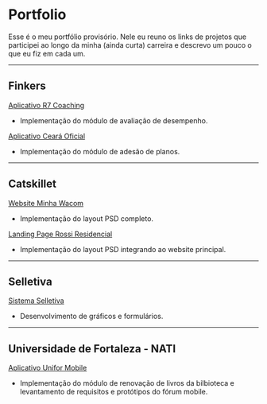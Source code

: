 # Portfolio
Esse é o meu portfólio provisório. Nele eu reuno os links de projetos que participei ao longo da minha (ainda curta) carreira e descrevo um pouco o que eu fiz em cada um.

---

## Finkers 
[Aplicativo R7 Coaching](https://play.google.com/store/apps/details?id=br.com.finkers.coaching)
+ Implementação do módulo de avaliação de desempenho.

[Aplicativo Ceará Oficial](https://play.google.com/store/apps/details?id=br.com.ceara.soumais&hl=pt_BR)
+ Implementação do módulo de adesão de planos.

---

## Catskillet 
[Website Minha Wacom](http://minhawacom.com/)
+ Implementação do layout PSD completo.

[Landing Page Rossi Residencial](http://www.rossiresidencial.com.br/5anoscondominio)
+ Implementação do layout PSD integrando ao website principal.

---

## Selletiva 
[Sistema Selletiva](http://www.selletiva.com.br/)
+ Desenvolvimento de gráficos e formulários.


---

## Universidade de Fortaleza - NATI 
[Aplicativo Unifor Mobile](https://play.google.com/store/apps/details?id=br.unifor.mobile)
+ Implementação do módulo de renovação de livros da bilbioteca e levantamento de requisitos e protótipos do fórum mobile.

